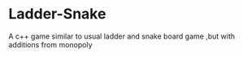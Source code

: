 # Ladder-Snake
A c++ game similar to usual ladder and snake board game ,but with additions from monopoly
